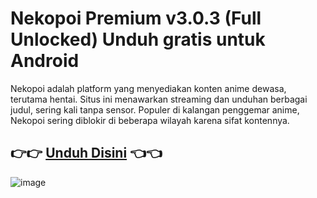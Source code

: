# Nekopoi Premium v3.0.3 (Full Unlocked) Unduh gratis untuk Android
Nekopoi adalah platform yang menyediakan konten anime dewasa, terutama hentai. Situs ini menawarkan streaming dan unduhan berbagai judul, sering kali tanpa sensor. Populer di kalangan penggemar anime, Nekopoi sering diblokir di beberapa wilayah karena sifat kontennya.

## 👉👉 [Unduh Disini](https://tinyurl.com/mr42pvvt) 👈👈
![image](https://github.com/user-attachments/assets/7ce98fce-c850-44c8-b99b-0bcef86a7ea1)


